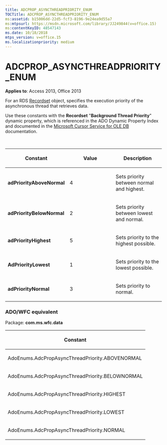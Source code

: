 ```yaml
---
title: ADCPROP_ASYNCTHREADPRIORITY_ENUM
TOCTitle: ADCPROP_ASYNCTHREADPRIORITY_ENUM
ms:assetid: b15006dd-22d5-fcf3-8196-9e24ea9d55a7
ms:mtpsurl: https://msdn.microsoft.com/library/JJ249844(v=office.15)
ms:contentKeyID: 48547143
ms.date: 10/18/2018
mtps_version: v=office.15
ms.localizationpriority: medium
---
```


# ADCPROP\_ASYNCTHREADPRIORITY\_ENUM

**Applies to**: Access 2013, Office 2013

For an RDS [Recordset](recordset-object-ado.md) object, specifies the execution priority of the asynchronous thread that retrieves data.

Use these constants with the **Recordset** "**Background Thread Priority**" dynamic property, which is referenced in the ADO Dynamic Property Index and documented in the [Microsoft Cursor Service for OLE DB](microsoft-cursor-service-for-ole-db-ado-service-component.md) documentation.

<br/>

<table>
<colgroup>
<col style="width: 33%" />
<col style="width: 33%" />
<col style="width: 33%" />
</colgroup>
<thead>
<tr class="header">
<th><p>Constant</p></th>
<th><p>Value</p></th>
<th><p>Description</p></th>
</tr>
</thead>
<tbody>
<tr class="odd">
<td><p><strong>adPriorityAboveNormal</strong></p></td>
<td><p>4</p></td>
<td><p>Sets priority between normal and highest.</p></td>
</tr>
<tr class="even">
<td><p><strong>adPriorityBelowNormal</strong></p></td>
<td><p>2</p></td>
<td><p>Sets priority between lowest and normal.</p></td>
</tr>
<tr class="odd">
<td><p><strong>adPriorityHighest</strong></p></td>
<td><p>5</p></td>
<td><p>Sets priority to the highest possible.</p></td>
</tr>
<tr class="even">
<td><p><strong>AdPriorityLowest</strong></p></td>
<td><p>1</p></td>
<td><p>Sets priority to the lowest possible.</p></td>
</tr>
<tr class="odd">
<td><p><strong>adPriorityNormal</strong></p></td>
<td><p>3</p></td>
<td><p>Sets priority to normal.</p></td>
</tr>
</tbody>
</table>

### ADO/WFC equivalent

Package: **com.ms.wfc.data**

<table>
<colgroup>
<col style="width: 100%" />
</colgroup>
<thead>
<tr class="header">
<th><p>Constant</p></th>
</tr>
</thead>
<tbody>
<tr class="odd">
<td><p>AdoEnums.AdcPropAsyncThreadPriority.ABOVENORMAL</p></td>
</tr>
<tr class="even">
<td><p>AdoEnums.AdcPropAsyncThreadPriority.BELOWNORMAL</p></td>
</tr>
<tr class="odd">
<td><p>AdoEnums.AdcPropAsyncThreadPriority.HIGHEST</p></td>
</tr>
<tr class="even">
<td><p>AdoEnums.AdcPropAsyncThreadPriority.LOWEST</p></td>
</tr>
<tr class="odd">
<td><p>AdoEnums.AdcPropAsyncThreadPriority.NORMAL</p></td>
</tr>
</tbody>
</table>

